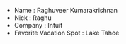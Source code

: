 - Name : Raghuveer Kumarakrishnan
- Nick : Raghu
- Company : Intuit
- Favorite Vacation Spot : Lake Tahoe
